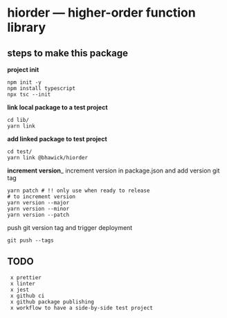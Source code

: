 # hiorder — higher-order function library

## steps to make this package

__project init__
```
npm init -y
npm install typescript
npx tsc --init
```

__link local package to a test project__
```
cd lib/
yarn link
```

__add linked package to test project__
```
cd test/
yarn link @bhawick/hiorder
```

__increment version___
increment version in package.json and add version git tag
```
yarn patch # !! only use when ready to release
# to increment version
yarn version --major
yarn version --minor
yarn version --patch
```

push git version tag and trigger deployment
```
git push --tags
```

## TODO
```
 x prettier
 x linter
 x jest
 x github ci
 x github package publishing
 x workflow to have a side-by-side test project
```
